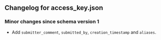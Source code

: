 ## Changelog for access_key.json

### Minor changes since schema version 1

* Add `submitter_comment`, `submitted_by`, `creation_timestamp` and `aliases`.
